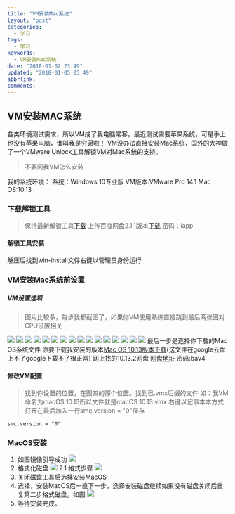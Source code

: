 ```yaml
---
title: "VM安装Mac系统"
layout: "post"
categories:
  - 学习
tags:
  - 学习
keywords:
  - VM安装Mac系统
date: "2018-01-02 23:49"
updated: "2018-01-05 23:49"
abbrlink:
comments:
---
```

## VM安装MAC系统
各类环境测试需求，所以VM成了我电脑常客。最近测试需要苹果系统，可是手上也没有苹果电脑，谁叫我是穷逼啦！
VM没办法直接安装Mac系统，国外的大神做了一个VMware Unlock工具解锁VM对Mac系统的支持。
>不要问我VM怎么安装

我的系统环境：
系统：Windows 10专业版
VM版本:VMware Pro 14.1
Mac OS:10.13
### 下载解锁工具
> 保持最新解锁工具[下载](https://bit.ly/DownloadUnlocker)
> 上传百度网盘2.1.1版本[下载](https://pan.baidu.com/s/1pLj3knD) 密码：iapp
#### 解锁工具安装
解压后找到win-install文件右键以管理员身份运行
### VM安装Mac系统前设置
##### VM设置选项
>图片比较多，每步我都截图了，如果你VM使用熟练直接跳到最后两张图对CPU设置相关

![](https://ws1.sinaimg.cn/large/006Vguv0gy1fn2q27nadej30e90c8dgg.jpg)
![](https://ws1.sinaimg.cn/large/006Vguv0gy1fn2q5geqs2j30e90c8t8y.jpg)
![](https://ws1.sinaimg.cn/large/006Vguv0gy1fn2qa00c6pj30e90c8q39.jpg)
![](https://ws1.sinaimg.cn/large/006Vguv0gy1fn2qadabz3j30e90c8jrk.jpg)
![](https://ws1.sinaimg.cn/large/006Vguv0gy1fn2qami9hnj30e90c874e.jpg)
![](https://ws1.sinaimg.cn/large/006Vguv0gy1fn2qazgxmtj30e90c8mxh.jpg)
![](https://ws1.sinaimg.cn/large/006Vguv0gy1fn2qbc1di0j30e90c8aac.jpg)
![](https://ws1.sinaimg.cn/large/006Vguv0gy1fn2qbldol8j30e90c80sy.jpg)
![](https://ws1.sinaimg.cn/large/006Vguv0gy1fn2qbv0p9jj30e90c8q33.jpg)
![](https://ws1.sinaimg.cn/large/006Vguv0gy1fn2qc3ss7sj30e90c8q37.jpg)
![](https://ws1.sinaimg.cn/large/006Vguv0gy1fn2qccgxyuj30e90c8mxh.jpg)
![](https://ws1.sinaimg.cn/large/006Vguv0gy1fn2qcltif0j30e90c874f.jpg)
![](https://ws1.sinaimg.cn/large/006Vguv0gy1fn2qcw1m1xj30e90c8aad.jpg)
![](https://ws1.sinaimg.cn/large/006Vguv0gy1fn2qd5zukej30e90c874m.jpg)
![](https://ws1.sinaimg.cn/large/006Vguv0gy1fn2qde7trqj30kp0h6q3k.jpg)
![](https://ws1.sinaimg.cn/large/006Vguv0gy1fn2qdr0212j30kp0h6wf2.jpg)
最后一步是选择你下载的Mac OS系统文件
你要下载我安装的版本[Mac OS 10.13版本下载](https://drive.google.com/file/d/0B9Eqsl9MKX8peTFhM2RSVnJfNFU/view)(这文件在google云盘上不了google下载不了很正常)
网上找的10.13.2网盘 [网盘地址](https://pan.baidu.com/s/1qXPhme4) 密码:bav4
#### 修改VM配置
> 找到你设置的位置，在图四的那个位置。找到已.vmx后缀的文件
> 如：我VM命名为macOS 10.13所以文件就是macOS 10.13.vmx
> 右键以记事本本方式打开在最后加入一行smc.version = "0"保存
```
smc.version = "0"
```
### MacOS安装
1. 如图镜像引导成功
![](https://ws1.sinaimg.cn/large/006Vguv0gy1fn2sloo4ngj30yk0oxwfc.jpg)
2. 格式化磁盘
![](https://ws1.sinaimg.cn/large/006Vguv0gy1fn2tozndcxj30yk0oxk22.jpg)
2.1 格式步骤
![](https://ws1.sinaimg.cn/large/006Vguv0gy1fn2tow1n9gj30yk0oxqa0.jpg)
3. 关闭磁盘工具后选择安装MacOS
4. 选择，安装MacOS后一直下一步，选择安装磁盘继续如果没有磁盘关闭后重复第二步格式磁盘。如图
![](https://ws1.sinaimg.cn/large/006Vguv0gy1fn2tue0xqrj30yk0oxjzh.jpg)
5. 等待安装完成。
